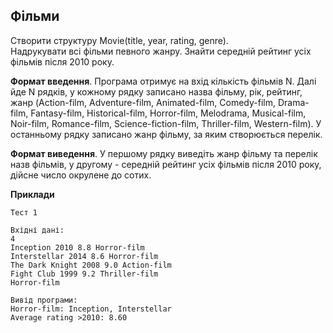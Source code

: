 ## Фільми
Створити структуру Movie(title, year, rating, genre).  
Надрукувати всі фільми певного жанру. Знайти середній рейтинг усіх фільмів після 2010 року.  

**Формат введення**. Програма отримує на вхід кількість фільмів N. Далі йде N рядків, у кожному рядку 
записано назва фільму, рік, рейтинг, жанр (Action-film, Adventure-film, Animated-film, Comedy-film,
Drama-film, Fantasy-film, Historical-film, Horror-film, Melodrama, Musical-film, Noir-film, Romance-film,
Science-fiction-film, Thriller-film, Western-film). У останньому рядку записано жанр фільму, за яким 
створюється перелік.

**Формат виведення**. У першому рядку виведіть жанр фільму та перелік назв фільмів, у другому - 
середній рейтинг усіх фільмів після 2010 року, дійсне число окрулене до сотих.

**Приклади**
```
Тест 1

Вхідні дані:
4
Inception 2010 8.8 Horror-film
Interstellar 2014 8.6 Horror-film
The Dark Knight 2008 9.0 Action-film
Fight Club 1999 9.2 Thriller-film
Horror-film

Вивід програми:
Horror-film: Inception, Interstellar
Average rating >2010: 8.60
```